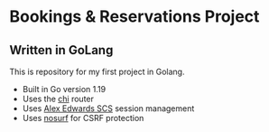 # Bookings & Reservations Project

## Written in GoLang

This is repository for my first project in Golang.

- Built in Go version 1.19
- Uses the [chi](https://github.com/go-chi/chi/v5) router
- Uses [Alex Edwards SCS](https://github.com/alexedwards/scs/v2) session management
- Uses [nosurf](https://github.com/justinas/nosurf) for CSRF protection
